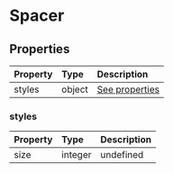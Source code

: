 # Spacer

## Properties

| Property | Type   | Description               |
| :------- | :----- | :------------------------ |
| styles   | object | [See properties](#styles) |

### styles

| Property | Type    | Description |
| :------- | :------ | :---------- |
| size     | integer | undefined   |
